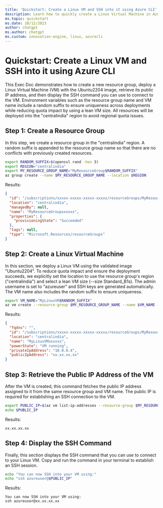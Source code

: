 ```yaml
---
title: 'Quickstart: Create a Linux VM and SSH into it using Azure CLI'
description: Learn how to quickly create a Linux Virtual Machine in Azure using the Ubuntu2204 image, retrieve its public IP address, and display the SSH command to connect to the VM.
ms.topic: quickstart
ms.date: 10/12/2023
author: chatgpt
ms.author: chatgpt
ms.custom: innovation-engine, linux, azurecli
---
```


# Quickstart: Create a Linux VM and SSH into it using Azure CLI

This Exec Doc demonstrates how to create a new resource group, deploy a Linux Virtual Machine (VM) with the Ubuntu2204 image, retrieve its public IP address, and then display the SSH command you can use to connect to the VM. Environment variables such as the resource group name and VM name include a random suffix to ensure uniqueness across deployments while reducing quota impact by using a lean VM size. All resources will be deployed into the "centralindia" region to avoid regional quota issues.

## Step 1: Create a Resource Group

In this step, we create a resource group in the "centralindia" region. A random suffix is appended to the resource group name so that there are no conflicts with previously created resources.

```bash
export RANDOM_SUFFIX=$(openssl rand -hex 3)
export REGION="centralindia"
export MY_RESOURCE_GROUP_NAME="MyResourceGroup$RANDOM_SUFFIX"
az group create --name $MY_RESOURCE_GROUP_NAME --location $REGION
```

Results:

<!-- expected_similarity=0.3 -->

```JSON
{
  "id": "/subscriptions/xxxxx-xxxxx-xxxxx-xxxxx/resourceGroups/MyResourceGroupxxxxxx",
  "location": "centralindia",
  "managedBy": null,
  "name": "MyResourceGroupxxxxxx",
  "properties": {
    "provisioningState": "Succeeded"
  },
  "tags": null,
  "type": "Microsoft.Resources/resourceGroups"
}
```

## Step 2: Create a Linux Virtual Machine

In this section, we deploy a Linux VM using the validated image "Ubuntu2204". To reduce quota impact and ensure the deployment succeeds, we explicitly set the location to use the resource group's region ("centralindia") and select a lean VM size (--size Standard_B1s). The admin username is set to "azureuser" and SSH keys are generated automatically. The VM name also includes the random suffix to ensure uniqueness.

```bash
export VM_NAME="MyLinuxVM$RANDOM_SUFFIX"
az vm create --resource-group $MY_RESOURCE_GROUP_NAME --name $VM_NAME --image Ubuntu2204 --admin-username azureuser --generate-ssh-keys --location $REGION --size Standard_B1s
```

Results:

<!-- expected_similarity=0.3 -->

```JSON
{
  "fqdns": "",
  "id": "/subscriptions/xxxxx-xxxxx-xxxxx-xxxxx/resourceGroups/MyResourceGroupxxxxxx/providers/Microsoft.Compute/virtualMachines/MyLinuxVMxxxxxx",
  "location": "centralindia",
  "name": "MyLinuxVMxxxxxx",
  "powerState": "VM running",
  "privateIpAddress": "10.0.0.4",
  "publicIpAddress": "xx.xx.xx.xx"
}
```

## Step 3: Retrieve the Public IP Address of the VM

After the VM is created, this command fetches the public IP address assigned to it from the same resource group and VM name. The public IP is required for establishing an SSH connection to the VM.

```bash
export PUBLIC_IP=$(az vm list-ip-addresses --resource-group $MY_RESOURCE_GROUP_NAME --name $VM_NAME --query "[].virtualMachine.network.publicIpAddresses[*].ipAddress" -o tsv)
echo $PUBLIC_IP
```

Results:

<!-- expected_similarity=0.3 -->

```text
xx.xx.xx.xx
```

## Step 4: Display the SSH Command

Finally, this section displays the SSH command that you can use to connect to your Linux VM. Copy and run the command in your terminal to establish an SSH session.

```bash
echo "You can now SSH into your VM using:"
echo "ssh azureuser@$PUBLIC_IP"
```

Results:

<!-- expected_similarity=0.3 -->

```text
You can now SSH into your VM using:
ssh azureuser@xx.xx.xx.xx
```